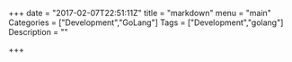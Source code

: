 +++
date = "2017-02-07T22:51:11Z"
title = "markdown"
menu = "main"
Categories = ["Development","GoLang"]
Tags = ["Development","golang"]
Description = ""

+++

